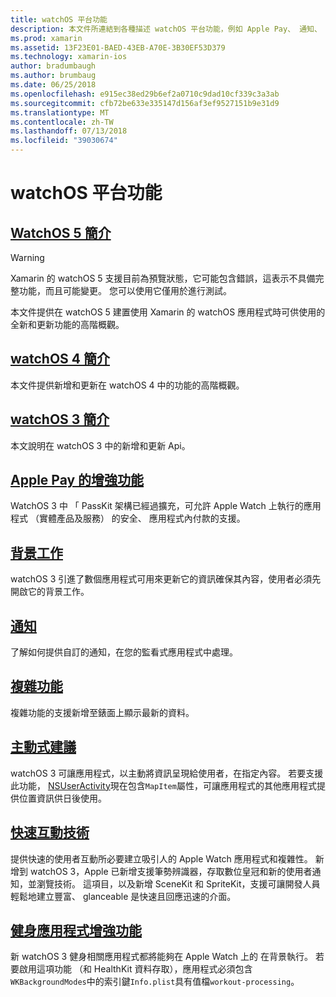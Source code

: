 ```yaml
---
title: watchOS 平台功能
description: 本文件所連結到各種描述 watchOS 平台功能，例如 Apple Pay、 通知、 複雜性、 主動式建議、 健身應用程式，和更多功能的輔助線。
ms.prod: xamarin
ms.assetid: 13F23E01-BAED-43EB-A70E-3B30EF53D379
ms.technology: xamarin-ios
author: bradumbaugh
ms.author: brumbaug
ms.date: 06/25/2018
ms.openlocfilehash: e915ec38ed29b6ef2a0710c9dad10cf339c3a3ab
ms.sourcegitcommit: cfb72be633e335147d156af3ef9527151b9e31d9
ms.translationtype: MT
ms.contentlocale: zh-TW
ms.lasthandoff: 07/13/2018
ms.locfileid: "39030674"
---
```

# <a name="watchos-platform-features"></a>watchOS 平台功能

## <a name="introduction-to-watchos-5introduction-to-watchos5indexmd"></a>[WatchOS 5 簡介](introduction-to-watchos5/index.md)

> [!WARNING]
> Xamarin 的 watchOS 5 支援目前為預覽狀態，它可能包含錯誤，這表示不具備完整功能，而且可能變更。
> 您可以使用它僅用於進行測試。

本文件提供在 watchOS 5 建置使用 Xamarin 的 watchOS 應用程式時可供使用的全新和更新功能的高階概觀。

## <a name="introduction-to-watchos-4introduction-to-watchos4md"></a>[watchOS 4 簡介](introduction-to-watchos4.md)

本文件提供新增和更新在 watchOS 4 中的功能的高階概觀。

## <a name="introduction-to-watchos-3introduction-to-watchos3indexmd"></a>[watchOS 3 簡介](introduction-to-watchos3/index.md)

本文說明在 watchOS 3 中的新增和更新 Api。

## <a name="apple-pay-enhancementsioswatchosplatformapple-paymd"></a>[Apple Pay 的增強功能](~/ios/watchos/platform/apple-pay.md)

WatchOS 3 中 「 PassKit 架構已經過擴充，可允許 Apple Watch 上執行的應用程式 （實體產品及服務） 的安全、 應用程式內付款的支援。

## <a name="background-tasksioswatchosplatformbackground-tasksmd"></a>[背景工作](~/ios/watchos/platform/background-tasks.md)

watchOS 3 引進了數個應用程式可用來更新它的資訊確保其內容，使用者必須先開啟它的背景工作。

## <a name="notificationsnotificationsmd"></a>[通知](notifications.md)

了解如何提供自訂的通知，在您的監看式應用程式中處理。

## <a name="complicationscomplicationsmd"></a>[複雜功能](complications.md)

複雜功能的支援新增至錶面上顯示最新的資料。

## <a name="proactive-suggestionsioswatchosplatformproactive-suggestionsmd"></a>[主動式建議](~/ios/watchos/platform/proactive-suggestions.md)

watchOS 3 可讓應用程式，以主動將資訊呈現給使用者，在指定內容。 若要支援此功能， [NSUserActivity](https://developer.apple.com/reference/foundation/nsuseractivity)現在包含`MapItem`屬性，可讓應用程式的其他應用程式提供位置資訊供日後使用。

## <a name="quick-interaction-techniquesioswatchosplatformquick-interaction-techniquesmd"></a>[快速互動技術](~/ios/watchos/platform/quick-interaction-techniques.md)

提供快速的使用者互動所必要建立吸引人的 Apple Watch 應用程式和複雜性。 新增到 watchOS 3，Apple 已新增支援筆勢辨識器，存取數位皇冠和新的使用者通知，並瀏覽技術。 這項目，以及新增 SceneKit 和 SpriteKit，支援可讓開發人員輕鬆地建立豐富、 glanceable 是快速且回應迅速的介面。

## <a name="workout-app-enhancementsioswatchosplatformworkout-appsmd"></a>[健身應用程式增強功能](~/ios/watchos/platform/workout-apps.md)

新 watchOS 3 健身相關應用程式都將能夠在 Apple Watch 上的 在背景執行。 若要啟用這項功能 （和 HealthKit 資料存取），應用程式必須包含`WKBackgroundModes`中的索引鍵`Info.plist`具有值檔`workout-processing`。
